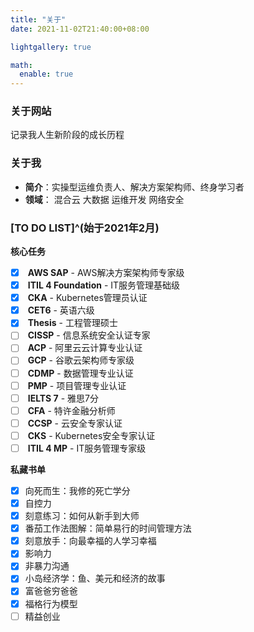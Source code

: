 ```yaml
---
title: "关于"
date: 2021-11-02T21:40:00+08:00

lightgallery: true

math:
  enable: true
---
```


### 关于网站

<i class="fas fa-seedling fa-fw"></i> 记录我人生新阶段的成长历程

### 关于我

+ <i class="fas fa-user fa-fw"></i>**简介**：实操型运维负责人、解决方案架构师、终身学习者
+ <i class="fas fa-user-tie fa-fw"></i>**领域**：<i class="fas fa-cloud-upload-alt fa-fw"></i> 混合云 <i class="fas fa-layer-group"></i> 大数据 <i class="fas fa-code-branch fa-fw"></i> 运维开发 <i class="fas fa-user-shield fa-fw"></i> 网络安全

### [TO DO LIST]^(始于2021年2月)

<i class="fas fa-tasks fa-fw"></i> **核心任务**

- [x] <i class="fab fa-aws fa-fw"></i> **AWS SAP** - AWS解决方案架构师专家级
- [x] <i class="fas fa-cogs fa-fw"></i> **ITIL 4 Foundation** - IT服务管理基础级
- [x] <i class="fas fa-dharmachakra fa-fw"></i> **CKA** - Kubernetes管理员认证
- [x] <i class="fas fa-language fa-fw"></i> **CET6** - 英语六级
- [x] <i class="fas fa-graduation-cap fa-fw"></i> **Thesis** - 工程管理硕士
- [ ] <i class="fas fa-user-shield fa-fw"></i> **CISSP** - 信息系统安全认证专家
- [ ] <i class="fas fa-cloud fa-fw"></i> **ACP** - 阿里云云计算专业认证
- [ ] <i class="fab fa-google fa-fw"></i> **GCP** - 谷歌云架构师专家级
- [ ] <i class="fas fa-user-tag fa-fw"></i> **CDMP** - 数据管理专业认证
- [ ] <i class="fas fa-users-cog fa-fw"></i> **PMP** - 项目管理专业认证
- [ ] <i class="fas fa-language fa-fw"></i> **IELTS 7** - 雅思7分
- [ ] <i class="fas fa-hand-holding-usd fa-fw"></i> **CFA** - 特许金融分析师
- [ ] <i class="fas fa-cloud fa-fw"></i> **CCSP** - 云安全专家认证
- [ ] <i class="fas fa-dharmachakra fa-fw"></i> **CKS** - Kubernetes安全专家认证
- [ ] <i class="fas fa-cogs fa-fw"></i> **ITIL 4 MP** - IT服务管理专家级

<i class="fas fa-book-open fa-fw"></i> **私藏书单**

- [x] 向死而生：我修的死亡学分
- [x] 自控力
- [x] 刻意练习：如何从新手到大师
- [x] 番茄工作法图解：简单易行的时间管理方法
- [x] 刻意放手：向最幸福的人学习幸福
- [x] 影响力
- [x] 非暴力沟通
- [x] 小岛经济学：鱼、美元和经济的故事
- [x] 富爸爸穷爸爸
- [x] 福格行为模型
- [ ] 精益创业
